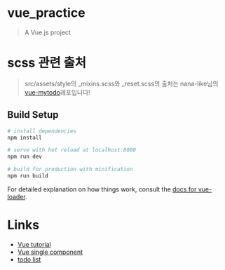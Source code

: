 # vue_practice

> A Vue.js project

# scss 관련 출처
> src/assets/style의 _mixins.scss와 _reset.scss의 출처는 nana-like님의 [vue-mytodo](https://github.com/nana-like/vue-mytodo/tree/master/src/assets/style)레포입니다!

## Build Setup

``` bash
# install dependencies
npm install

# serve with hot reload at localhost:8080
npm run dev

# build for production with minification
npm run build
```

For detailed explanation on how things work, consult the [docs for vue-loader](http://vuejs.github.io/vue-loader).

# Links
- [Vue tutorial](https://joshua1988.github.io/web-development/vuejs/vuejs-tutorial-for-beginner/)
- [Vue single component](https://sigmasabjil.tistory.com/87)
- [todo list](https://nykim.work/74)